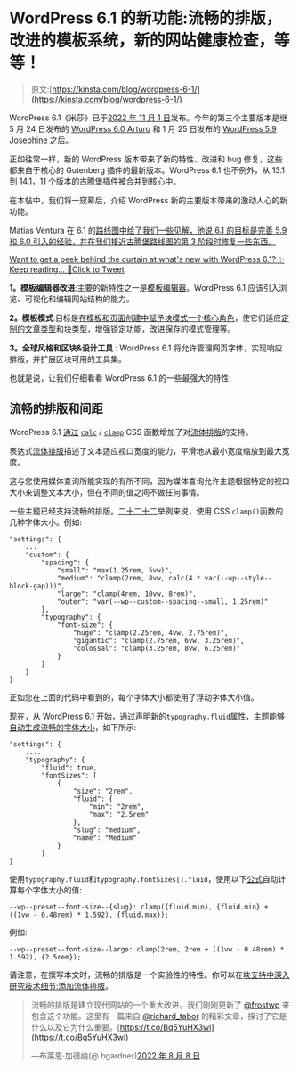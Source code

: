 # WordPress 6.1 的新功能:流畅的排版，改进的模板系统，新的网站健康检查，等等！

> 原文:[https://kinsta.com/blog/wordpress-6-1/](https://kinsta.com/blog/wordpress-6-1/)

WordPress 6.1《米莎》已于[2022 年 11 月 1 日](https://wordpress.org/news/2022/11/misha/)发布。今年的第三个主要版本是继 5 月 24 日发布的 [WordPress 6.0 Arturo](https://kinsta.com/blog/wordpress-6-0/) 和 1 月 25 日发布的 [WordPress 5.9 Josephine](https://kinsta.com/blog/wordpress-5-9/) 之后。

正如往常一样，新的 WordPress 版本带来了新的特性、改进和 bug 修复，这些都来自于核心的 Gutenberg 插件的最新版本。WordPress 6.1 也不例外，从 13.1 到 14.1，11 个版本的[古腾堡插件](https://kinsta.com/blog/gutenberg-wordpress-editor/)被合并到核心中。

在本帖中，我们将一窥幕后，介绍 WordPress 新的主要版本带来的激动人心的新功能。

Matias Ventura 在 6.1 的[路线图中给了我们一些见解，他说 6.1 的目标是完善 5.9 和 6.0 引入的经验，并在我们接近古腾堡路线图的第 3 阶段时修复一些东西。](https://make.wordpress.org/core/2022/06/04/roadmap-to-6-1/)

[Want to get a peek behind the curtain at what's new with WordPress 6.1? ✨ Keep reading... 👀Click to Tweet](https://twitter.com/intent/tweet?url=https%3A%2F%2Fbit.ly%2F3AQlbMz&via=kinsta&text=Want+to+get+a+peek+behind+the+curtain+at+what%27s+new+with+WordPress+6.1%3F+%E2%9C%A8+Keep+reading...+%F0%9F%91%80&hashtags=WordPress%2CGutenberg)

**1。模板编辑器改进**:主要的新特性之一是[模板编辑器](https://github.com/WordPress/gutenberg/issues/41241)。WordPress 6.1 应该引入浏览、可视化和编辑网站结构的能力。

**2。模板模式**:目标是[在模板和页面创建中赋予块模式一个核心角色](https://github.com/WordPress/gutenberg/issues/38529)，使它们适应[定制的文章类型](https://kinsta.com/blog/wordpress-custom-post-types/)和块类型，增强锁定功能，改进保存的模式管理等。

**3。全球风格和区块&设计工具** : WordPress 6.1 将允许管理网页字体，实现响应排版，并扩展区块可用的工具集。

也就是说，让我们仔细看看 WordPress 6.1 的一些最强大的特性:









 ## 流畅的排版和间距

WordPress 6.1 [通过](https://make.wordpress.org/core/2022/08/04/whats-new-in-gutenberg-13-8-3-august/#fluid-typography-support) [`calc`](https://developer.mozilla.org/en-US/docs/Web/CSS/calc) / [`clamp`](https://developer.mozilla.org/en-US/docs/Web/CSS/clamp) CSS 函数增加了对[流体排版](https://make.wordpress.org/core/2022/10/03/fluid-font-sizes-in-wordpress-6-1/)的支持。

表达式[流体排版](https://make.wordpress.org/core/2022/05/27/block-font-sizes-and-fluid-typography/)描述了文本适应视口宽度的能力，平滑地从最小宽度缩放到最大宽度。

这与您使用媒体查询所能实现的有所不同，因为媒体查询允许主题根据特定的视口大小来调整文本大小，但在不同的值之间不做任何事情。

一些主题已经支持流畅的排版。[二十二十二](https://kinsta.com/blog/twenty-twenty-two-theme/)举例来说，使用 CSS `clamp()`函数的几种字体大小。例如:

```
"settings": {
	...
	"custom": {
		"spacing": {
			"small": "max(1.25rem, 5vw)",
			"medium": "clamp(2rem, 8vw, calc(4 * var(--wp--style--block-gap)))",
			"large": "clamp(4rem, 10vw, 8rem)",
			"outer": "var(--wp--custom--spacing--small, 1.25rem)"
		},
		"typography": {
			"font-size": {
				"huge": "clamp(2.25rem, 4vw, 2.75rem)",
				"gigantic": "clamp(2.75rem, 6vw, 3.25rem)",
				"colossal": "clamp(3.25rem, 8vw, 6.25rem)"
			}
		}
	}
}
```

正如您在上面的代码中看到的，每个字体大小都使用了浮动字体大小值。

现在，从 WordPress 6.1 开始，通过声明新的`typography.fluid`属性，主题能够[自动生成流畅的字体大小](https://make.wordpress.org/core/2022/05/27/block-font-sizes-and-fluid-typography/)，如下所示:

```
"settings": {
	....
	"typography": {
		"fluid": true,
		"fontSizes": [
			{
				"size": "2rem",
				"fluid": {
					"min": "2rem",
					"max": "2.5rem"
				},
				"slug": "medium",
				"name": "Medium"
			}
		]
}
```

使用`typography.fluid`和`typography.fontSizes[].fluid`，使用以下[公式](https://richtabor.com/fluid-typography-block-themes/)自动计算每个字体大小的值:

```
--wp--preset--font-size--{slug}: clamp({fluid.min}, {fluid.min} + ((1vw - 0.48rem) * 1.592), {fluid.max});
```

例如:

```
--wp--preset--font-size--large: clamp(2rem, 2rem + ((1vw - 0.48rem) * 1.592), {2.5rem});
```

请注意，在撰写本文时，流畅的排版是一个实验性的特性。你可以在[块支持中深入研究技术细节:添加流体排版](https://github.com/WordPress/gutenberg/pull/39529)。

> 流畅的排版是建立现代网站的一个重大改进。我们刚刚更新了 [@frostwp](https://twitter.com/frostwp?ref_src=twsrc%5Etfw) 来包含这个功能。这里有一篇来自 [@richard_tabor](https://twitter.com/richard_tabor?ref_src=twsrc%5Etfw) 的精彩文章，探讨了它是什么以及它为什么重要。[https://t.co/Bq5YuHX3wi](https://t.co/Bq5YuHX3wi)
> 
> —布莱恩·加德纳(@ bgardner)[2022 年 8 月 8 日](https://twitter.com/bgardner/status/1556636761228513283?ref_src=twsrc%5Etfw)